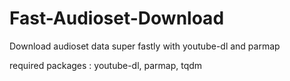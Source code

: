 # Fast-Audioset-Download
Download audioset data super fastly with youtube-dl and parmap

required packages : youtube-dl, parmap, tqdm
